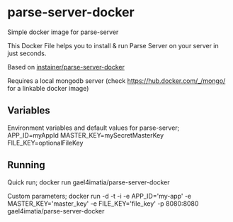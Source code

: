 # parse-server-docker
Simple docker image for parse-server

This Docker File helps you to install & run Parse Server on your server in just seconds.

Based on [instainer/parse-server-docker](https://github.com/instainer/parse-server-docker)

Requires a local mongodb server (check https://hub.docker.com/_/mongo/ for a linkable docker image)

## Variables
Environment variables and default values for parse-server;
APP_ID=myAppId
MASTER_KEY=mySecretMasterKey
FILE_KEY=optionalFileKey

## Running

Quick run;
docker run gael4imatia/parse-server-docker

Custom parameters;
docker run -d -t -i -e APP_ID='my-app' -e MASTER_KEY='master_key' -e FILE_KEY='file_key' -p 8080:8080 gael4imatia/parse-server-docker
